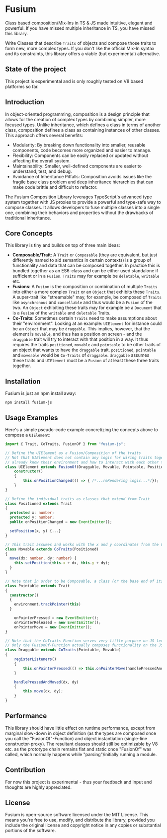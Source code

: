 # Fusium

Class based composition/Mix-Ins in TS & JS made intuitive, elegant and powerful. If you have missed multiple inheritance in TS, you have missed this library.

Write Classes that describe `Traits` of objects and compose those traits to form new, more complex types. If you don't like the official Mix-In syntax and its constraints, this library offers a viable (but experimental) alternative.

## State of the project

This project is experimental and is only roughly tested on V8 based platforms so far.

## Introduction

In object-oriented programming, composition is a design principle that allows for the creation of complex types by combining simpler, more focused types. Unlike inheritance, which defines a class in terms of another class, composition defines a class as containing instances of other classes. This approach offers several benefits:

- Modularity: By breaking down functionality into smaller, reusable components, code becomes more organized and easier to manage.
- Flexibility: Components can be easily replaced or updated without affecting the overall system.  
- Maintainability: Smaller, well-defined components are easier to understand, test, and debug.
- Avoidance of Inheritance Pitfalls: Composition avoids issues like the fragile base class problem and deep inheritance hierarchies that can make code brittle and difficult to refactor.

The Fusium Composition Library leverages TypeScript's advanced type system together with JS proxies to provide a powerful and type-safe way to compose classes. It allows developers to fuse multiple classes into a single one, combining their behaviors and properties without the drawbacks of traditional inheritance.

## Core Concepts

This library is tiny and builds on top of three main ideas:
- **Composable/Trait**: A `Trait` or `Composable` (they are equivalent, but just differently named to aid semantics in certain contexts) is a group of functionality and data that can be composed together. In practice this is bundled together as an ES6-class and can be either used standalone if sufficient or in a `Fusion`. `Traits` may for example be `deletable`, `writable` etc.
- **Fusions**: A `Fusion` is the composition or combination of multiple `Traits` into either a more complex `Trait` or an `Object` that exhibits these `Traits`. A super-trait like "streamable" may, for example, be composed of `Traits` like `asynchronous` and `cancellable` and thus would be a `Fusion` of the two. An `Object` exhibiting these traits may for example be a `Document` that is a `Fusion` of the `writable` and `deletable` Traits.
- **Co-Traits**: Sometimes certain `Traits` need to make assumptions about their "environment". Looking at an example: `UIElement` for instance could be an `Object` that may be `draggable`. This implies, however, that the element is `movable`, and thus has a position on screen - and the `draggable` trait will try to interact with that position in a way. It thus requires the traits `positioned`, `movable` and `pointable` to be other traits of an object that wants to have the `draggable` trait. `positioned`, `pointable` and `moveable` would be `Co-Traits` of `draggable`. `draggable` assumes these traits and `UIElement` must be a `Fusion` of at least these three traits together.

## Installation

Fusium is just an npm install away:

  ```
  npm install fusium-js
  ```

## Usage Examples

Here's a simple pseudo-code example concretizing the concepts above to compose a `UIElement`:

```typescript
import { Trait, CoTraits, FusionOf } from "fusium-js";

// Define the UIElement as a Fusion/Composition of the traits
// Not that UIElement does not contain any logic for wiring traits together as the traits
// already know their environment and how to interact with each other through their defined "Co-Traits"
class UIElement extends FusionOf(Draggable, Movable, Pointable, Positioned) {
    constructor()
    {
        this.onPositionChanged(() => { /*...reRendering logic...*/});
    }
}

// Define the individual traits as classes that extend from Trait
class Positioned extends Trait 
{
  protected x: number;
  protected y: number;
  public onPositionChanged = new EventEmitter();

  setPosition(x, y) {...}
}

// This trait assumes and works with the x and y coordinates from the Co-Trait `Positioned`
class Movable extends CoTraits(Positioned)   
{
  move(dx: number, dy: number) {
    this.setPosition(this.x + dx, this.y + dy);
  }
}

// Note that in order to be Composable, a class (or the base end of its inheritance chain) needs to derive from `Composable` or `Trait`
class Pointable extends Trait   
{
  constructor()
  {
    environment.trackPointer(this)
  }

    onPointerPressed = new EventEmitter();
    onPointerReleased = new EventEmitter();
    onPointerMove = new EventEmitter();
}

// Note that the CoTraits-Function serves very little purpose on JS level (it's a typed Placeholder for `Trait`), but rather helps with type-safety on TS level
// Only the FusionOf-Function actually composes functionality on the JS level
class Draggable extends CoTraits(Pointable, Movable) 
{
    registerListeners()
    {
        this.onPointerPressed(() => this.onPointerMove(handlePressedAndMoved));
    }

    handlePressedAndMoved(dx, dy)
    {
        this.move(dx, dy);
    }
}
```

## Performance

This library should have little effect on runtime performance, except from marginal slow-down in object definition (as the types are composed once you call the "FusionOf"-Function) and object instantiation (single-line constructor-proxy). The resultant classes should still be optimizable by V8 etc. as the prototype chain remains flat and static once "FusionOf" was called, which normally happens while "parsing"/initially running a module.

## Contribution

For now this project is experimental - thus your feedback and input and thoughts are highly appreciated.

## License

Fusium is open-source software licensed under the MIT License. This means you're free to use, modify, and distribute the library, provided you include the original license and copyright notice in any copies or substantial portions of the software.